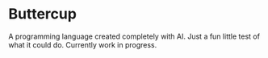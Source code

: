 # Buttercup
A programming language created completely with AI. Just a fun little test of what it could do. Currently work in progress.
